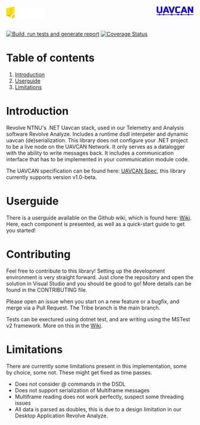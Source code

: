 <div class="row">
  <div class="column">

  </div>
  <div class="column">

  </div>
</div>
<p float="left">
    <a href="https://revolve.no/"><img align=left src="https://raw.githubusercontent.com/RevolveNTNU/RevolveUavcan/tribe/.github/main/revolve.svg" width="20%"/>
    <a href="https://uavcan.org/"><img align=right src="https://raw.githubusercontent.com/RevolveNTNU/RevolveUavcan/tribe/.github/main/uavcan.svg" width="20%"/>
</p>
<br>
<br>
<br>

[![Build, run tests and generate report](https://github.com/RevolveNTNU/RevolveUavcan/actions/workflows/build_and_test.yml/badge.svg)](https://github.com/RevolveNTNU/RevolveUavcan/actions/workflows/build_and_test.yml)
[![Coverage Status](https://coveralls.io/repos/github/RevolveNTNU/RevolveUavcan/badge.svg?branch=tribe)](https://coveralls.io/github/RevolveNTNU/RevolveUavcan?branch=tribe)

# Table of contents

1. [Introduction](#Introduction)
1. [Userguide](#Userguide)
1. [Limitations](#Limitations)

# Introduction
Revolve NTNU's .NET Uavcan stack, used in our Telemetry and Analysis software Revolve Analyze. Includes a runtime dsdl interpeter and dynamic uavcan (de)serialization. This library does not configure your .NET project to be a live node on the UAVCAN Network. It only serves as a datalogger with the ability to write messages back. It includes a communication interface that has to be implemented in your communication module code.

The UAVCAN specification can be found here: [UAVCAN Spec](https://uavcan.org/specification/UAVCAN_Specification_v1.0-beta.pdf), this library currently supports version v1.0-beta.

# Userguide
There is a userguide available on the Github wiki, which is found here: [Wiki](https://github.com/RevolveNTNU/RevolveUavcan/wiki). Here, each component is presented, as well as a quick-start guide to get you started!

# Contributing
Feel free to contribute to this library! Setting up the development environment is very straight forward. Just clone the repository and open the solution in Visual Studio and you should be good to go! More details can be found in the CONTRIBUTING file.

Please open an issue when you start on a new feature or a bugfix, and merge via a Pull Request. The Tribe branch is the main branch.

Tests can be exectured using dotnet test, and are writing using the MSTest v2 framework. More on this in the [Wiki](https://github.com/RevolveNTNU/RevolveUavcan/wiki).

# Limitations
There are currently some limitations present in this implementation, some by choice, some not. These might get fixed as time passes.

- Does not consider @ commands in the DSDL
- Does not support serialization of Multiframe messages
- Multiframe reading does not work perfectly, suspect some threading issues
- All data is parsed as doubles, this is due to a design limitation in our Desktop Application Revolve Analyze.

